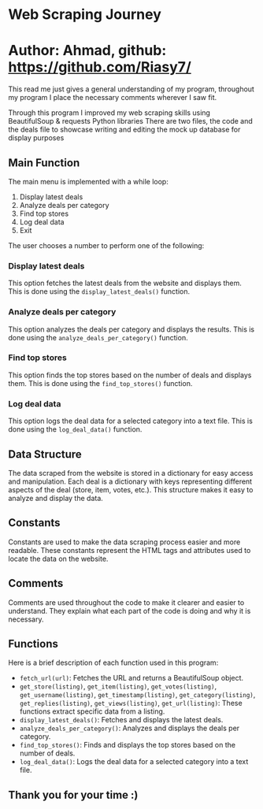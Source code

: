 # Web Scraping Journey
# Author: Ahmad, github: https://github.com/Riasy7/

This read me just gives a general understanding of my program, throughout my program I place the necessary comments wherever I saw fit. 

Through this program I improved my web scraping skills using BeautifulSoup & requests Python libraries
There are two files, the code and the deals file to showcase writing and editing the mock up database for display purposes

## Main Function

The main menu is implemented with a while loop:

1. Display latest deals
2. Analyze deals per category
3. Find top stores
4. Log deal data
5. Exit

The user chooses a number to perform one of the following:

### Display latest deals

This option fetches the latest deals from the website and displays them. This is done using the `display_latest_deals()` function.

### Analyze deals per category

This option analyzes the deals per category and displays the results. This is done using the `analyze_deals_per_category()` function.

### Find top stores

This option finds the top stores based on the number of deals and displays them. This is done using the `find_top_stores()` function.

### Log deal data

This option logs the deal data for a selected category into a text file. This is done using the `log_deal_data()` function.

## Data Structure

The data scraped from the website is stored in a dictionary for easy access and manipulation. Each deal is a dictionary with keys representing different aspects of the deal (store, item, votes, etc.). This structure makes it easy to analyze and display the data.

## Constants

Constants are used to make the data scraping process easier and more readable. These constants represent the HTML tags and attributes used to locate the data on the website.

## Comments

Comments are used throughout the code to make it clearer and easier to understand. They explain what each part of the code is doing and why it is necessary.

## Functions

Here is a brief description of each function used in this program:

- `fetch_url(url)`: Fetches the URL and returns a BeautifulSoup object.
- `get_store(listing)`, `get_item(listing)`, `get_votes(listing)`, `get_username(listing)`, `get_timestamp(listing)`, `get_category(listing)`, `get_replies(listing)`, `get_views(listing)`, `get_url(listing)`: These functions extract specific data from a listing.
- `display_latest_deals()`: Fetches and displays the latest deals.
- `analyze_deals_per_category()`: Analyzes and displays the deals per category.
- `find_top_stores()`: Finds and displays the top stores based on the number of deals.
- `log_deal_data()`: Logs the deal data for a selected category into a text file.

## Thank you for your time :)